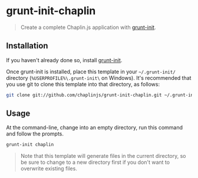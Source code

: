 # grunt-init-chaplin
> Create a complete Chaplin.js application with [grunt-init][].

[grunt-init]: http://gruntjs.com/project-scaffolding

## Installation
If you haven't already done so, install [grunt-init][].

Once grunt-init is installed, place this template in your `~/.grunt-init/`
directory (`%USERPROFILE%\.grunt-init\` on Windows). It's recommended that you
use git to clone this template into that directory, as follows:

```sh
git clone git://github.com/chaplinjs/grunt-init-chaplin.git ~/.grunt-init/chaplin
```

## Usage
At the command-line, change into an empty directory, run this command
and follow the prompts.

```sh
grunt-init chaplin
```

> Note that this template will generate files in the current directory, so
be sure to change to a new directory first if you don't want to overwrite
existing files.
